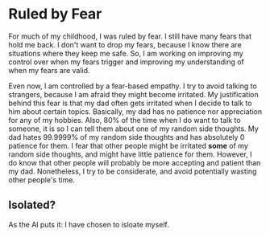 
# Ruled by Fear
For much of my childhood, I was ruled by fear. I still have many fears that hold me back. I don't want to drop my fears, because I know there are situations where they keep me safe. So, I am working on improving my control over when my fears trigger and improving my understanding of when my fears are valid.

Even now, I am controlled by a fear-based empathy. I try to avoid talking to strangers, because I am afraid they might become irritated. My justification behind this fear is that my dad often gets irritated when I decide to talk to him about certain topics. Basically, my dad has no patience nor appreciation for any of my hobbies. Also, 80% of the time when I do want to talk to someone, it is so I can tell them about one of my random side thoughts. My dad hates 99.9999% of my random side thoughts and has absolutely 0 patience for them. I fear that other people might be irritated **some** of my random side thoughts, and might have little patience for them. However, I do know that other people will probably be more accepting and patient than my dad. Nonetheless, I try to be considerate, and avoid potentially wasting other people's time.

## Isolated?
As the AI puts it: I have chosen to isloate myself.

